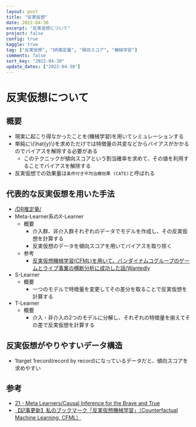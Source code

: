 ```yaml
---
layout: post
title: "反実仮想"
date: 2022-04-30
excerpt: "反実仮想について"
project: false
config: true
kaggle: true
tag: ["反実仮想", "DR推定量", "傾向スコア", "機械学習"]
comments: false
sort_key: "2022-04-30"
update_dates: ["2022-04-30"]
---
```


# 反実仮想について

## 概要
 - 現実に起こり得なかったことを(機械学習)を用いてシミュレーションする
 - 単純に\\(\hat{y}\\)を求めただけでは特徴量の共変などからバイアスがかかるのでバイアスを解除する必要がある
   - このテクニックが傾向スコアという割当確率を求めて、その値を利用することでバイアスを解除する
 - 反実仮想での効果量は`条件付き平均治療効果 (CATE)`と呼ばれる 

## 代表的な反実仮想を用いた手法
 - [/DR推定量/](/DR推定量/)
 - Meta-Learner系のX-Learner
   - 概要
     - 介入群、非介入群それぞれのデータでモデルを作成し、その反実仮想を計算する
     - 反実仮想のデータを傾向スコアを用いてバイアスを取り除く
   - 参考
     - [反実仮想機械学習(CFML)を用いて、バンダイナムコグループのゲームとライブ事業の横断分析に成功した話/Wantedly](https://www.wantedly.com/companies/company_9704487/post_articles/364536)
 - S-Learner
   - 概要
     - 一つのモデルで特徴量を変更してその差分を取ることで反実仮想を計算する
 - T-Learner
   - 概要 
     - 介入・非介入の2つのモデルに分解し、それぞれの特徴量を揃えてその差で反実仮想を計算する

## 反実仮想がやりやすいデータ構造
 - 1target 1record(record by record)になっているデータだと、傾向スコアを求めやすい

## 参考
 - [21 - Meta Learners/Causal Inference for the Brave and True](https://matheusfacure.github.io/python-causality-handbook/21-Meta-Learners.html)
 - [【記事更新】私のブックマーク「反実仮想機械学習」（Counterfactual Machine Learning, CFML）](https://www.ai-gakkai.or.jp/resource/my-bookmark/my-bookmark_vol35-no4/)
